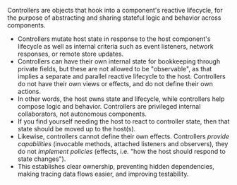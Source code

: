 Controllers are objects that hook into a component's reactive lifecycle, for the purpose of abstracting and sharing stateful logic and behavior across components.

* Controllers mutate host state in response to the host component's lifecycle as well as internal criteria such as event listeners, network responses, or remote store updates.
* Controllers can have their own internal state for bookkeeping through private fields, but these are not allowed to be "observable", as that implies a separate and parallel reactive lifecycle to the host. Controllers do not have their own views or effects, and do not define their own actions.
* In other words, the host owns state and lifecycle, while controllers help compose logic and behavior. Controllers are privileged internal collaborators, not autonomous components.
* If you find yourself needing the host to react to controller state, then that state should be moved up to the host(s).
* Likewise, controllers cannot define their own effects. Controllers *provide capabilities* (invocable methods, attached listeners and observers), they do not *implement policies* (effects, i.e. "how the host should respond to state changes").
* This establishes clear ownership, preventing hidden dependencies, making tracing data flows easier, and improving testability.
